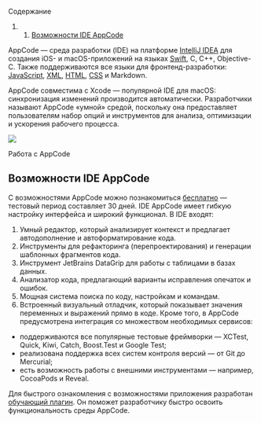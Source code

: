 Содержание

1. 1. [Возможности IDE AppCode](https://blog.skillfactory.ru/glossary/appcode/#возможности-ide-appcode)

AppCode — среда разработки (IDE) на платформе [IntelliJ IDEA](https://blog.skillfactory.ru/glossary/intellij-idea/) для создания iOS- и macOS-приложений на языках [Swift](https://blog.skillfactory.ru/glossary/swift/), C, C++, Objective-C. Также поддерживаются все языки для фронтенд-разработки: [JavaScript](https://blog.skillfactory.ru/glossary/javascript/), [XML](https://blog.skillfactory.ru/glossary/xml/), [HTML](https://blog.skillfactory.ru/glossary/html/), [CSS](https://blog.skillfactory.ru/glossary/css/) и Markdown.

AppCode совместима с Xcode — популярной IDE для macOS: синхронизация изменений производится автоматически. Разработчики называют AppCode «умной» средой, поскольку она предоставляет пользователям набор опций и инструментов для анализа, оптимизации и ускорения рабочего процесса.


![](https://blog.skillfactory.ru/wp-content/uploads/2023/02/image1-8504697.png)

Работа с AppCode

## Возможности IDE AppCode

С возможностями AppCode можно познакомиться [бесплатно](https://www.jetbrains.com/objc/download/download-thanks.html?platform=mac) — тестовый период составляет 30 дней. IDE AppCode имеет гибкую настройку интерфейса и широкий функционал. В IDE входят:

1. Умный редактор, который анализирует контекст и предлагает автодополнение и автоформатирование кода.
2. Инструменты для рефакторинга (перепроектирования) и генерации шаблонных фрагментов кода.
3. Инструмент JetBrains DataGrip для работы с таблицами в базах данных.
4. Анализатор кода, предлагающий варианты исправления опечаток и ошибок.
5. Мощная система поиска по коду, настройкам и командам.
6. Встроенный визуальный отладчик, который показывает значения переменных и выражений прямо в коде.
Кроме того, в AppCode предусмотрена интеграция со множеством необходимых сервисов:

- поддерживаются все популярные тестовые фреймворки — XCTest, Quick, Kiwi, Catch, Boost.Test и Google Test;
- реализована поддержка всех систем контроля версий — от Git до Mercurial;
- есть возможность работы с внешними инструментами — например, CocoaPods и Reveal.

Для быстрого ознакомления с возможностями приложения разработан [обучающий плагин](https://plugins.jetbrains.com/plugin/8554-ide-features-trainer). Он поможет разработчику быстро освоить функциональность среды AppCode.